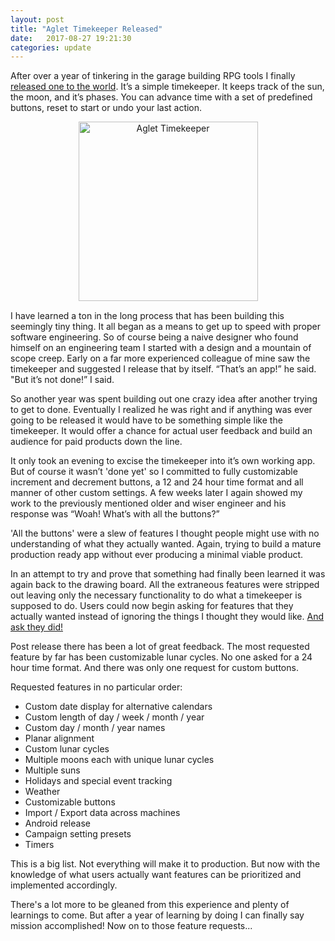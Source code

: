 ```yaml
---
layout: post
title: "Aglet Timekeeper Released"
date:   2017-08-27 19:21:30
categories: update
---
```


After over a year of tinkering in the garage building RPG tools I finally [released one to the world](http://aglet.io/tools/timekeeper/). It’s a simple timekeeper. It keeps track of the sun, the moon, and it’s phases. You can advance time with a set of predefined buttons, reset to start or undo your last action.

<div style="text-align: center; margin-bottom: 15px;">
<img width="287" alt="Aglet Timekeeper" src="https://user-images.githubusercontent.com/925980/29755139-c711c6d4-8b58-11e7-886b-e9c17ce0ffc4.png">
</div>

I have learned a ton in the long process that has been building this seemingly tiny thing. It all began as a means to get up to speed with proper software engineering. So of course being a naive designer who found himself on an engineering team I started with a design and a mountain of scope creep. Early on a far more experienced colleague of mine saw the timekeeper and suggested I release that by itself. “That’s an app!” he said. "But it’s not done!” I said.

So another year was spent building out one crazy idea after another trying to get to done. Eventually I realized he was right and if anything was ever going to be released it would have to be something simple like the timekeeper. It would offer a chance for actual user feedback and build an audience for paid products down the line.

It only took an evening to excise the timekeeper into it’s own working app. But of course it wasn’t 'done yet' so I committed to fully customizable increment and decrement buttons, a 12 and 24 hour time format and all manner of other custom settings. A few weeks later I again showed my work to the previously mentioned older and wiser engineer and his response was “Woah! What’s with all the buttons?”

'All the buttons' were a slew of features I thought people might use with no understanding of what they actually wanted. Again, trying to build a mature production ready app without ever producing a minimal viable product.

In an attempt to try and prove that something had finally been learned it was again back to the drawing board. All the extraneous features were stripped out leaving only the necessary functionality to do what a timekeeper is supposed to do. Users could now begin asking for features that they actually wanted instead of ignoring the things I thought they would like. [And ask they did!](https://www.reddit.com/r/DnDBehindTheScreen/comments/6w9vsx/free_timekeeper_app_i_made_for_your_games/)

Post release there has been a lot of great feedback. The most requested feature by far has been customizable lunar cycles. No one asked for a 24 hour time format. And there was only one request for custom buttons.

Requested features in no particular order:

* Custom date display for alternative calendars
* Custom length of day / week / month / year
* Custom day / month / year names
* Planar alignment
* Custom lunar cycles
* Multiple moons each with unique lunar cycles
* Multiple suns
* Holidays and special event tracking
* Weather
* Customizable buttons
* Import / Export data across machines
* Android release
* Campaign setting presets
* Timers

This is a big list. Not everything will make it to production. But now with the knowledge of what users actually want features can be prioritized and implemented accordingly.

There's a lot more to be gleaned from this experience and plenty of learnings to come. But after a year of learning by doing I can finally say mission accomplished! Now on to those feature requests...
